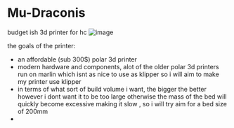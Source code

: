 # Mu-Draconis
budget ish 3d printer for hc
![image](https://github.com/user-attachments/assets/e097807d-2c92-4aad-aff6-419cdd0ac673)


the goals of the printer:

+ an affordable (sub 300$) polar 3d printer
+ modern hardware and components, alot of the older polar 3d printers run on marlin which isnt as nice to use as klipper so i will aim to make my printer use klipper
+ in terms of what sort of build volume i want, the bigger the better however i dont want it to be too large otherwise the mass of the bed will quickly become excessive making it slow , so i will try aim for a bed size of 200mm
+ 
